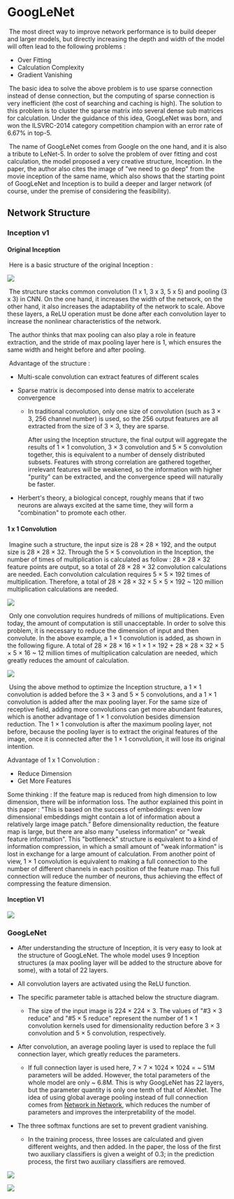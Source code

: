 # GoogLeNet

​	The most direct way to improve network performance is to build deeper and larger models, but directly increasing the depth and width of the model will often lead to the following problems :

- Over Fitting
- Calculation Complexity
- Gradient Vanishing

​    The basic idea to solve the above problem is to use sparse connection instead of dense connection, but the computing of sparse connection is very inefficient (the cost of searching and caching is high). The solution to this problem is to cluster the sparse matrix into several dense sub matrices for calculation. Under the guidance of this idea, GoogLeNet was born, and won the ILSVRC-2014 category competition champion with an error rate of 6.67% in top-5.

​	The name of GoogLeNet comes from Google on the one hand, and it is also a tribute to LeNet-5. In order to solve the problem of over fitting and cost calculation, the model proposed a very creative structure, Inception. In the paper, the author also cites the image of "we need to go deep" from the movie inception of the same name, which also shows that the starting point of GoogLeNet and Inception is to build a deeper and larger network (of course, under the premise of considering the feasibility).

## Network Structure

### Inception v1

#### Original Inception

​	Here is a basic structure of the original Inception :

![](https://static.oschina.net/uploads/space/2018/0317/141510_fIWh_876354.png)

​	The structure stacks common convolution (1 x 1, 3 x 3, 5 x 5) and pooling (3 x 3) in CNN. On the one hand, it increases the width of the network, on the other hand, it also increases the adaptability of the network to scale. Above these layers, a ReLU operation must be done after each convolution layer to increase the nonlinear characteristics of the network.

​	The author thinks that max pooling can also play a role in feature extraction, and the stride of max pooling layer here is 1, which ensures the same width and height before and after pooling.

​	Advantage of the structure :

- Multi-scale convolution can extract features of different scales

- Sparse matrix is decomposed into dense matrix to accelerate convergence

  - In traditional convolution, only one size of convolution (such as 3 × 3, 256 channel number) is used, so the 256 output features are all extracted from the size of 3 × 3, they are sparse. 

    After using the Inception structure, the final output will aggregate the results of 1 × 1 convolution, 3 × 3 convolution and 5 × 5 convolution together, this is equivalent to a number of densely distributed subsets. Features with strong correlation are gathered together, irrelevant features will be weakened, so the information with higher "purity" can be extracted, and the convergence speed will naturally be faster.

- Herbert's theory, a biological concept, roughly means that if two neurons are always excited at the same time, they will form a "combination" to promote each other.

#### 1 x 1 Convolution

​	Imagine such a structure, the input size is 28 × 28 × 192, and the output size is 28 × 28 × 32. Through the 5 × 5 convolution in the Inception, the number of times of multiplication is calculated as follow : 28 × 28 × 32 feature points are output, so a total of 28 × 28 × 32 convolution calculations are needed. Each convolution calculation requires 5 × 5 × 192 times of multiplication. Therefore, a total of 28 × 28 × 32 × 5 × 5 × 192 ~ 120 million multiplication calculations are needed.

![](https://cdn.jsdelivr.net/gh/mao-jy/mao-jy.github.io/2020/06/28/GoogLeNet/computational_cost_20200628.png)

​	Only one convolution requires hundreds of millions of multiplications. Even today, the amount of computation is still unacceptable. In order to solve this problem, it is necessary to reduce the dimension of input and then convolute. In the above example, a 1 × 1 convolution is added, as shown in the following figure. A total of 28 × 28 × 16 × 1 × 1 × 192 + 28 × 28 × 32 × 5 × 5 × 16 ~ 12 million times of multiplication calculation are needed, which greatly reduces the amount of calculation.

![](https://cdn.jsdelivr.net/gh/mao-jy/mao-jy.github.io/2020/06/28/GoogLeNet/computational_cost_with_dimensionality_reduction_20200628.png)

​	Using the above method to optimize the Inception structure, a 1 × 1 convolution is added before the 3 × 3 and 5 × 5 convolutions, and a 1 × 1 convolution is added after the max pooling layer. For the same size of receptive field, adding more convolutions can get more abundant features, which is another advantage of 1 × 1 convolution besides dimension reduction. The 1 × 1 convolution is after the maximum pooling layer, not before, because the pooling layer is to extract the original features of the image, once it is connected after the 1 × 1 convolution, it will lose its original intention.

Advantage of 1 x 1 Convolution :

- Reduce Dimension
- Get More Features

Some thinking : If the feature map is reduced from high dimension to low dimension, there will be information loss. The author explained this point in this paper : "This is based on the success of embeddings: even low dimensional embeddings might contain a lot of information about a relatively large image patch.” Before dimensionality reduction, the feature map is large, but there are also many "useless information" or "weak feature information". This "bottleneck" structure is equivalent to a kind of information compression, in which a small amount of "weak information" is lost in exchange for a large amount of calculation. From another point of view, 1 × 1 convolution is equivalent to making a full connection to the number of different channels in each position of the feature map. This full connection will reduce the number of neurons, thus achieving the effect of compressing the feature dimension.

#### Inception V1

![](https://static.oschina.net/uploads/space/2018/0317/141520_31TH_876354.png)

### GoogLeNet

- After understanding the structure of Inception, it is very easy to look at the structure of GoogLeNet. The whole model uses 9 Inception structures (a max pooling layer will be added to the structure above for some), with a total of 22 layers. 
- All convolution layers are activated using the ReLU function.

- The specific parameter table is attached below the structure diagram. 
  - The size of the input image is 224 × 224 × 3. The values of "#3 × 3 reduce" and "#5 × 5 reduce" represent the number of 1 × 1 convolution kernels used for dimensionality reduction before 3 × 3 convolution and 5 × 5 convolution, respectively.

- After convolution, an average pooling layer is used to replace the full connection layer, which greatly reduces the parameters.
  - If full connection layer is used here, 7 × 7 × 1024 × 1024 = ~ 51M parameters will be added. However, the total parameters of the whole model are only ~ 6.8M. This is why GoogLeNet has 22 layers, but the parameter quantity is only one tenth of that of AlexNet. The idea of using global average pooling instead of full connection comes from [Network in Network]( https://arxiv.org/pdf/1312.4400.pdf ), which reduces the number of parameters and improves the interpretability of the model.

- The three softmax functions are set to prevent gradient vanishing. 
  - In the training process, three losses are calculated and given different weights, and then added. In the paper, the loss of the first two auxiliary classifiers is given a weight of 0.3; in the prediction process, the first two auxiliary classifiers are removed.

![](https://cdn.jsdelivr.net/gh/mao-jy/mao-jy.github.io/2020/06/28/GoogLeNet/GoogLeNet_20200628.png)

![](https://cdn.jsdelivr.net/gh/mao-jy/mao-jy.github.io/2020/06/28/GoogLeNet/GoogLeNet_parameter_20200628.png)

